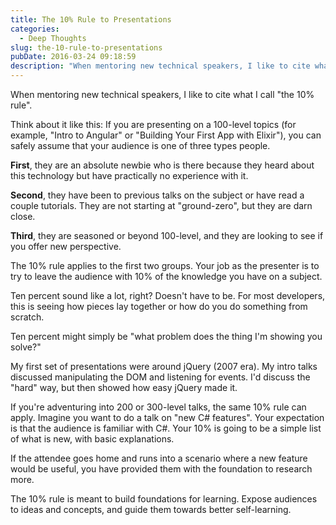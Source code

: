 ```yaml
---
title: The 10% Rule to Presentations
categories:
  - Deep Thoughts
slug: the-10-rule-to-presentations
pubDate: 2016-03-24 09:18:59
description: "When mentoring new technical speakers, I like to cite what I call 'the 10% rule'."
---
```


When mentoring new technical speakers, I like to cite what I call "the 10% rule".

Think about it like this: If you are presenting on a 100-level topics (for example, "Intro to Angular" or "Building Your First App with Elixir"), you can safely assume that your audience is one of three types people.

**First**, they are an absolute newbie who is there because they heard about this technology but have practically no experience with it.

**Second**, they have been to previous talks on the subject or have read a couple tutorials. They are not starting at "ground-zero", but they are darn close.

**Third**, they are seasoned or beyond 100-level, and they are looking to see if you offer new perspective.

The 10% rule applies to the first two groups. Your job as the presenter is to try to leave the audience with 10% of the knowledge you have on a subject.

Ten percent sound like a lot, right? Doesn't have to be. For most developers, this is seeing how pieces lay together or how do you do something from scratch.

Ten percent might simply be "what problem does the thing I'm showing you solve?"

My first set of presentations were around jQuery (2007 era). My intro talks discussed manipulating the DOM and listening for events. I'd discuss the "hard" way, but then showed how easy jQuery made it.

If you're adventuring into 200 or 300-level talks, the same 10% rule can apply. Imagine you want to do a talk on "new C# features". Your expectation is that the audience is familiar with C#. Your 10% is going to be a simple list of what is new, with basic explanations.

If the attendee goes home and runs into a scenario where a new feature would be useful, you have provided them with the foundation to research more.

The 10% rule is meant to build foundations for learning. Expose audiences to ideas and concepts, and guide them towards better self-learning.
